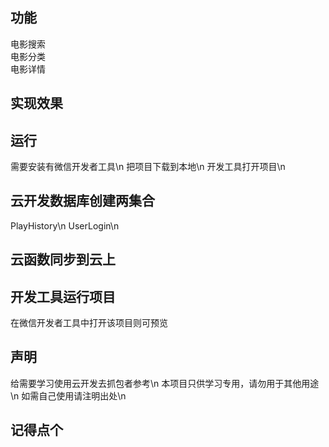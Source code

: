## 功能
电影搜索  
电影分类  
电影详情  

## 实现效果


## 运行
需要安装有微信开发者工具\n
把项目下载到本地\n
开发工具打开项目\n

## 云开发数据库创建两集合
PlayHistory\n
UserLogin\n

## 云函数同步到云上

## 开发工具运行项目
在微信开发者工具中打开该项目则可预览


## 声明
给需要学习使用云开发去抓包者参考\n
本项目只供学习专用，请勿用于其他用途\n
如需自己使用请注明出处\n

## 记得点个

